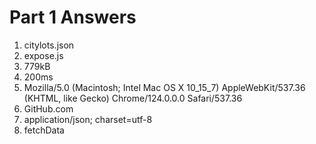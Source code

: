 # Part 1 Answers

1. citylots.json
2. expose.js
3. 779kB
4. 200ms
5. Mozilla/5.0 (Macintosh; Intel Mac OS X 10_15_7) AppleWebKit/537.36 (KHTML, like Gecko) Chrome/124.0.0.0 Safari/537.36
6. GitHub.com
7. application/json; charset=utf-8
8. fetchData